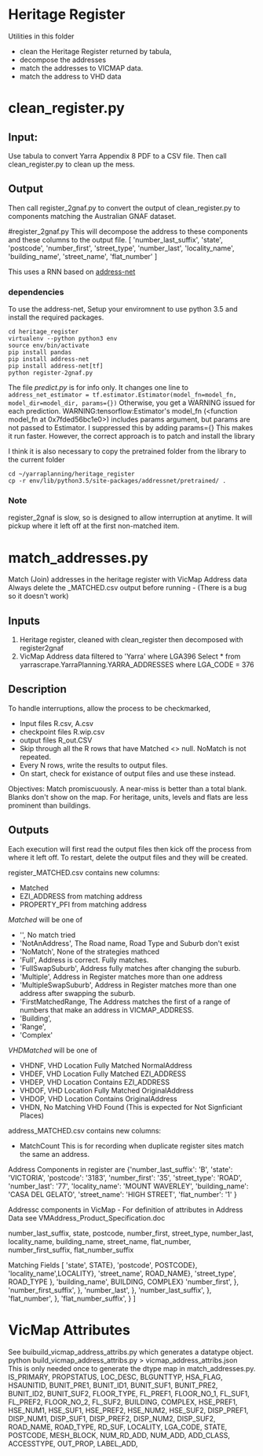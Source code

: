 # Heritage Register
Utilities in this folder 
- clean the Heritage Register returned by tabula, 
- decompose the addresses 
- match the addresses to VICMAP data.
- match the address to VHD data

# clean_register.py

## Input: 

Use tabula to convert Yarra Appendix 8 PDF to a CSV file.
Then call clean_register.py to clean up the mess.

## Output

Then call register_2gnaf.py to convert the output of clean_register.py to components matching the Australian GNAF dataset.

#register_2gnaf.py
This will decompose the address to these components and these columns to the output file.
[
        'number_last_suffix',
        'state',
        'postcode',
        'number_first',
        'street_type',
        'number_last',
        'locality_name',
        'building_name',
        'street_name',
        'flat_number'
]

This uses a RNN based on [address-net](https://github.com/jasonrig/address-net)

### dependencies 
To use the address-net, Setup your enviromnent to use python 3.5 and install the required packages.

```{python}
cd heritage_register
virtualenv --python python3 env
source env/bin/activate
pip install pandas
pip install address-net
pip install address-net[tf]
python register-2gnaf.py
```

The file *predict.py* is for info only. It changes one line to
`address_net_estimator = tf.estimator.Estimator(model_fn=model_fn, model_dir=model_dir, params={})`
Otherwise, you get a WARNING issued for each prediction.
WARNING:tensorflow:Estimator's model_fn (<function model_fn at 0x7fded56bc1e0>) includes params argument, but params are not passed to Estimator. 
I suppressed this by adding params={}
This makes it run faster.
However, the correct approach is to patch and install the library

I think it is also necessary to copy the pretrained folder from the library to the current folder
```
cd ~/yarraplanning/heritage_register
cp -r env/lib/python3.5/site-packages/addressnet/pretrained/ .
```

### Note
register_2gnaf is slow, so is designed to allow interruption at anytime. It will pickup where it left off at the first non-matched item.


# match_addresses.py

Match (Join) addresses in the heritage register with VicMap Address data
Always delete the _MATCHED.csv output before running - (There is a bug so it doesn't work)
## Inputs 
1. Heritage register, cleaned with clean_register then decomposed with register2gnaf 
2. VicMap Address data filtered to 'Yarra' where LGA396 
  Select * from  yarrascrape.YarraPlanning.YARRA_ADDRESSES
  where LGA_CODE = 376

## Description

To handle interruptions, allow the process to be checkmarked, 
- Input files R.csv, A.csv
- checkpoint files R.wip.csv
- output files R_out.CSV
- Skip through all the R rows that have Matched <> null. NoMatch is not repeated.
- Every N rows, write the results to output files.
- On start, check for existance of output files and use these instead.

Objectives:
Match promiscuously. A near-miss is better than a total blank. Blanks don't show on the map.
For heritage, units, levels and flats are less prominent than buildings.

## Outputs
Each execution will first read the output files then kick off the process from where it left off.
To restart, delete the output files and they will be created.

register_MATCHED.csv contains new columns: 
  - Matched 
  - EZI_ADDRESS from matching address 
  - PROPERTY_PFI from matching address

*Matched* will be one of 
- '', No match tried
- 'NotAnAddress', The Road name, Road Type and Suburb don't exist
- 'NoMatch', None of the strategies mathced
- 'Full', Address is correct. Fully matches.
- 'FullSwapSuburb', Address fully matches after changing the suburb.
- 'Multiple', Address in Register matches more than one address
- 'MultipleSwapSuburb', Address in Register matches more than one address after swapping the suburb.
- 'FirstMatchedRange,  The Address matches the first of a range of numbers that make an address in VICMAP_ADDRESS.
- 'Building', 
- 'Range', 
- 'Complex'

*VHDMatched* will be one of
- VHDNF, VHD Location Fully Matched NormalAddress
- VHDEF, VHD Location Fully Matched EZI_ADDRESS 
- VHDEP, VHD Location Contains EZI_ADDRESS
- VHDOF, VHD Location Fully Matched OriginalAddress 
- VHDOP, VHD Location Contains OriginalAddress 
- VHDN,  No Matching VHD Found (This is expected for Not Signficiant Places)

address_MATCHED.csv contains new columns:
  - MatchCount
This is for recording when duplicate register sites match the same an address.

Address Components in register are
    {'number_last_suffix': 'B', 
    'state': 'VICTORIA', 
    'postcode': '3183', 
    'number_first': '35', 
    'street_type': 'ROAD', 
    'number_last': '77', 
    'locality_name': 'MOUNT WAVERLEY', 
    'building_name': 'CASA DEL GELATO', 
    'street_name': 
    'HIGH STREET', 
    'flat_number': '1'
    }

Addressc components in VicMap - 
For definition of attributes in Address Data see VMAddress_Product_Specification.doc

number_last_suffix,
state,
postcode,
number_first,
street_type,
number_last,
locality_name,
building_name,
street_name,
flat_number,
number_first_suffix,
flat_number_suffix

Matching Fields
[
    'state', STATE},
    'postcode', POSTCODE},
    'locality_name',LOCALITY},
    'street_name', ROAD_NAME},
    'street_type', ROAD_TYPE },
    'building_name', BUILDING, COMPLEX}
    'number_first', },
    'number_first_suffix', },
    'number_last', },
    'number_last_suffix', },
    'flat_number', },
    'flat_number_suffix', }
]

# VicMap Attributes
See buibuild_vicmap_address_attribs.py which generates a datatype object.
python build_vicmap_address_attribs.py > vicmap_address_attribs.json  
This is only needed once to generate the dtype map in match_addresses.py.
IS_PRIMARY,
PROPSTATUS,
LOC_DESC,
BLGUNTTYP,
HSA_FLAG,
HSAUNITID,
BUNIT_PRE1,
BUNIT_ID1,
BUNIT_SUF1,
BUNIT_PRE2,
BUNIT_ID2,
BUNIT_SUF2,
FLOOR_TYPE,
FL_PREF1,
FLOOR_NO_1,
FL_SUF1,
FL_PREF2,
FLOOR_NO_2,
FL_SUF2,
BUILDING,
COMPLEX,
HSE_PREF1,
HSE_NUM1,
HSE_SUF1,
HSE_PREF2,
HSE_NUM2,
HSE_SUF2,
DISP_PREF1,
DISP_NUM1,
DISP_SUF1,
DISP_PREF2,
DISP_NUM2,
DISP_SUF2,
ROAD_NAME,
ROAD_TYPE,
RD_SUF,
LOCALITY,
LGA_CODE,
STATE,
POSTCODE,
MESH_BLOCK,
NUM_RD_ADD,
NUM_ADD,
ADD_CLASS,
ACCESSTYPE,
OUT_PROP,
LABEL_ADD,